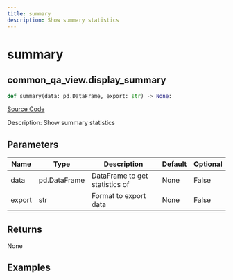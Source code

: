 ```yaml
---
title: summary
description: Show summary statistics
---
```

# summary

## common_qa_view.display_summary

```python
def summary(data: pd.DataFrame, export: str) -> None:
```
[Source Code](https://github.com/OpenBB-finance/OpenBBTerminal/tree/main/openbb_terminal/common/quantitative_analysis/qa_view.py#L52)

Description: Show summary statistics

## Parameters

| Name | Type | Description | Default | Optional |
| ---- | ---- | ----------- | ------- | -------- |
| data | pd.DataFrame | DataFrame to get statistics of | None | False |
| export | str | Format to export data | None | False |

## Returns

None

## Examples

